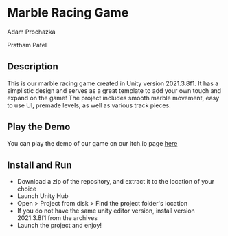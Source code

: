 # Marble Racing Game

Adam Prochazka

Pratham Patel

## Description

This is our marble racing game created in Unity version 2021.3.8f1. It has a simplistic design and serves as a great template to add your own touch and expand on the game! The project includes smooth marble movement, easy to use UI, premade levels, as well as various track pieces.

## Play the Demo

You can play the demo of our game on our itch.io page [here](https://ghost-collision.itch.io/marble-racing-prototype)

## Install and Run

* Download a zip of the repository, and extract it to the location of your choice
* Launch Unity Hub
* Open > Project from disk > Find the project folder's location
* If you do not have the same unity editor version, install version 2021.3.8f1 from the archives
* Launch the project and enjoy!


